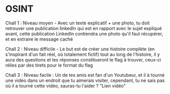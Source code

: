 # OSINT

Chall 1 : Niveau moyen - Avec un texte explicatif + une photo, tu doit retrouver une publication linkedIn qui est en rapport avec le sujet expliqué avant, cette publication LinkedIn contiendra une photo qu'il faut récupérer, et en extraire le message caché

Chall 2 : Niveau difficile - Le but est de créer une histoire complète (en s'inspirant d'un fait réel, où totalement fictif) tout au long de l'histoire, il y aura des questions et les réponses constitueront le flag à trouver, ceux-ci rélies par des tirets pour le format du flag 

Chall 3 : Niveau facile : Un de tes amis est fan d'un Youtubeur, et il à tourné une vidéo dans un endroit que tu aimerais visiter, cependant, tu ne sais pas où il a tourné cette vidéo, sauras-tu l'aider ? "Lien vidéo" 
